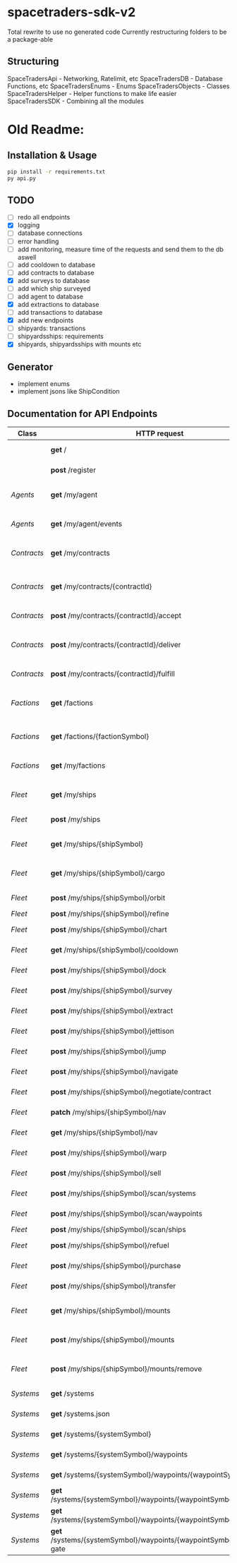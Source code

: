 # spacetraders-sdk-v2
Total rewrite to use no generated code
Currently restructuring folders to be a package-able 

## Structuring
SpaceTradersApi     - Networking, Ratelimit, etc
SpaceTradersDB      - Database Functions, etc
SpaceTradersEnums   - Enums
SpaceTradersObjects - Classes
SpaceTradersHelper  - Helper functions to make life easier
SpaceTradersSDK     - Combining all the modules

# Old Readme:
## Installation & Usage
```sh
pip install -r requirements.txt
py api.py
```
## TODO

- [ ] redo all endpoints
- [x] logging
- [ ] database connections
- [ ] error handling
- [ ] add monitoring, measure time of the requests and send them to the db aswell
- [ ] add cooldown to database
- [ ] add contracts to database
- [x] add surveys to database
- [ ] add which ship surveyed
- [ ] add agent to database
- [x] add extractions to database
- [ ] add transactions to database
- [x] add new endpoints
- [ ] shipyards: transactions
- [ ] shipyardsships: requirements
- [x] shipyards, shipyardsships with mounts etc

## Generator 
- implement enums
- implement jsons like ShipCondition

## Documentation for API Endpoints

Class          | HTTP request  | Description   | Implemented
------------   | ------------- | ------------- | -------------
|              | **get** /     | Status        | leaderboard db
|              | **post** /register | Register New Agent | statekeeping
| *Agents*     | **get** /my/agent | Fetch your agent's details. | statekeeping
| *Agents*     | **get** /my/agent/events | last 60 seconds of events |
| *Contracts*  | **get** /my/contracts | List all of your contracts. | statekeeping 
| *Contracts*  | **get** /my/contracts/{contractId} | Get the details of a contract by ID. | statekeeping 
| *Contracts*  | **post** /my/contracts/{contractId}/accept | Accept a contract. | statekeeping
| *Contracts*  | **post** /my/contracts/{contractId}/deliver | Deliver cargo on a given contract. | statekeeping & db/2
| *Contracts*  | **post** /my/contracts/{contractId}/fulfill | Fulfill a contract | statekeeping
| *Factions*   | **get** /factions | List all discovered factions in the game. | statekeeping & db
| *Factions*   | **get** /factions/{factionSymbol} | View the details of a faction. | statekeeping & db
| *Factions*   | **get** /my/factions | Get your faction reputation |
| *Fleet*      | **get** /my/ships | Retrieve all of your ships. | statekeeping & db
| *Fleet*      | **post** /my/ships | Purchase a ship | statekeeping & db/2
| *Fleet*      | **get** /my/ships/{shipSymbol} | Retrieve the details of your ship. |  statekeeping & db
| *Fleet*      | **get** /my/ships/{shipSymbol}/cargo | Retrieve the cargo of your ship. |  statekeeping & db
| *Fleet*      | **post** /my/ships/{shipSymbol}/orbit | Orbit Ship | statekeeping & db
| *Fleet*      | **post** /my/ships/{shipSymbol}/refine | Ship Refine | 
| *Fleet*      | **post** /my/ships/{shipSymbol}/chart | Create Chart | statekeeping & db
| *Fleet*      | **get** /my/ships/{shipSymbol}/cooldown | Get Ship Cooldown | statekeeping
| *Fleet*      | **post** /my/ships/{shipSymbol}/dock | Dock Ship | statekeeping & db
| *Fleet*      | **post** /my/ships/{shipSymbol}/survey | Create Survey | statekeeping
| *Fleet*      | **post** /my/ships/{shipSymbol}/extract | Extract Resources | statekeeping & db/2
| *Fleet*      | **post** /my/ships/{shipSymbol}/jettison | Jettison Cargo | 
| *Fleet*      | **post** /my/ships/{shipSymbol}/jump | Jump Ship | statekeeping & db/2
| *Fleet*      | **post** /my/ships/{shipSymbol}/navigate | Navigate Ship | statekeeping & db
| *Fleet*      |**post** /my/ships/{shipSymbol}/negotiate/contract | Negotiate Contract |
| *Fleet*      | **patch** /my/ships/{shipSymbol}/nav | Patch Ship Nav | 
| *Fleet*      | **get** /my/ships/{shipSymbol}/nav | Get Ship Nav | 
| *Fleet*      | **post** /my/ships/{shipSymbol}/warp | Warp Ship | statekeeping & db
| *Fleet*      | **post** /my/ships/{shipSymbol}/sell | Sell Cargo | statekeeping & db
| *Fleet*      | **post** /my/ships/{shipSymbol}/scan/systems | Scan Systems | 
| *Fleet*      | **post** /my/ships/{shipSymbol}/scan/waypoints | Scan Waypoints | 
| *Fleet*      | **post** /my/ships/{shipSymbol}/scan/ships | Scan Ships | 
| *Fleet*      | **post** /my/ships/{shipSymbol}/refuel | Refuel Ship | statekeeping & db
| *Fleet*      | **post** /my/ships/{shipSymbol}/purchase | Purchase Cargo | statekeeping & db
| *Fleet*      | **post** /my/ships/{shipSymbol}/transfer | Transfer Cargo | statekeeping & db
| *Fleet*      | **get** /my/ships/{shipSymbol}/mounts | Get the mounts on a ship.
| *Fleet*      | **post** /my/ships/{shipSymbol}/mounts | Install a mount on a ship.
| *Fleet*      | **post** /my/ships/{shipSymbol}/mounts/remove | Remove a mount from a ship.
| *Systems*    | **get** /systems | List Systems | statekeeping & db
| *Systems*    | **get** /systems.json | Get all systems. |  statekeeping & db
| *Systems*    | **get** /systems/{systemSymbol} | Get System | statekeeping & db
| *Systems*    | **get** /systems/{systemSymbol}/waypoints | List Waypoints | statekeeping & db
| *Systems*    | **get** /systems/{systemSymbol}/waypoints/{waypointSymbol} | Get Waypoint | statekeeping & db
| *Systems*    | **get** /systems/{systemSymbol}/waypoints/{waypointSymbol}/market | Get Market | statekeeping & db
| *Systems*    | **get** /systems/{systemSymbol}/waypoints/{waypointSymbol}/shipyard | Get Shipyard | statekeeping & db
| *Systems*    | **get** /systems/{systemSymbol}/waypoints/{waypointSymbol}/jump-gate | Get Jump Gate | statekeeping
